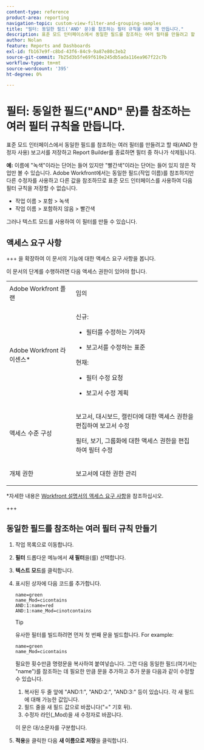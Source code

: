 ```yaml
---
content-type: reference
product-area: reporting
navigation-topic: custom-view-filter-and-grouping-samples
title: "필터: 동일한 필드('AND' 문)를 참조하는 필터 규칙을 여러 개 만듭니다."
description: 표준 모드 인터페이스에서 동일한 필드를 참조하는 여러 필터를 만들려고 할 때(AND 한정자 사용) 보고서를 저장하고 Report Builder를 종료하면 필터 중 하나가 삭제됩니다.
author: Nolan
feature: Reports and Dashboards
exl-id: fb167e9f-c8bd-43f6-84c9-9a87e80c3eb2
source-git-commit: 7b25d3b5fe69f610e245db5ada116ea967f22c7b
workflow-type: tm+mt
source-wordcount: '395'
ht-degree: 0%

---
```


# 필터: 동일한 필드(&quot;AND&quot; 문)를 참조하는 여러 필터 규칙을 만듭니다.

<!--Audited: 10/2024-->

표준 모드 인터페이스에서 동일한 필드를 참조하는 여러 필터를 만들려고 할 때(AND 한정자 사용) 보고서를 저장하고 Report Builder를 종료하면 필터 중 하나가 삭제됩니다.

**예:** 이름에 &quot;녹색&quot;이라는 단어는 들어 있지만 &quot;빨간색&quot;이라는 단어는 들어 있지 않은 작업만 볼 수 있습니다. Adobe Workfront에서는 동일한 필드(작업 이름)를 참조하지만 다른 수정자를 사용하고 다른 값을 참조하므로 표준 모드 인터페이스를 사용하여 다음 필터 규칙을 저장할 수 없습니다.

* 작업 이름 > 포함 > 녹색
* 작업 이름 > 포함하지 않음 > 빨간색

그러나 텍스트 모드를 사용하여 이 필터를 만들 수 있습니다.

## 액세스 요구 사항

+++ 을 확장하여 이 문서의 기능에 대한 액세스 요구 사항을 봅니다.

이 문서의 단계를 수행하려면 다음 액세스 권한이 있어야 합니다.

<table style="table-layout:auto"> 
 <col> 
 <col> 
 <tbody> 
  <tr> 
   <td role="rowheader">Adobe Workfront 플랜</td> 
   <td> <p>임의</p> </td> 
  </tr> 
  <tr> 
   <td role="rowheader">Adobe Workfront 라이센스*</td> 
   <td> 
    <p>신규:</p>
   <ul><li><p>필터를 수정하는 기여자 </p></li>
   <li><p>보고서를 수정하는 표준</p></li> </ul>

<p>현재:</p>
   <ul><li><p>필터 수정 요청 </p></li>
   <li><p>보고서 수정 계획</p></li> </ul></td> 
  </tr> 
  <tr> 
   <td role="rowheader">액세스 수준 구성</td> 
   <td> <p>보고서, 대시보드, 캘린더에 대한 액세스 권한을 편집하여 보고서 수정</p> <p>필터, 보기, 그룹화에 대한 액세스 권한을 편집하여 필터 수정</p> </td> 
  </tr> 
  <tr> 
   <td role="rowheader">개체 권한</td> 
   <td> <p>보고서에 대한 권한 관리</p>  </td> 
  </tr> 
 </tbody> 
</table>

*자세한 내용은 [Workfront 설명서의 액세스 요구 사항](/help/quicksilver/administration-and-setup/add-users/access-levels-and-object-permissions/access-level-requirements-in-documentation.md)을 참조하십시오.

+++

## 동일한 필드를 참조하는 여러 필터 규칙 만들기

1. 작업 목록으로 이동합니다.
1. **필터** 드롭다운 메뉴에서 **새 필터**&#x200B;을(를) 선택합니다.
1. **텍스트 모드**&#x200B;를 클릭합니다.
1. 표시된 상자에 다음 코드를 추가합니다.

   ```
   name=green
   name_Mod=cicontains
   AND:1:name=red
   AND:1:name_Mod=cinotcontains
   ```

   >[!TIP]
   >
   >유사한 필터를 빌드하려면 먼저 첫 번째 문을 빌드합니다. For example:
   >
   >```
   >name=green
   >name_Mod=cicontains
   >```
   >
   >필요한 횟수만큼 명령문을 복사하여 붙여넣습니다. 그런 다음 동일한 필드(여기서는 &quot;name&quot;)를 참조하는 데 필요한 만큼 문을 추가하고 추가 문을 다음과 같이 수정할 수 있습니다.
   >
   >1. 복사된 두 줄 앞에 &quot;AND:1:&quot;, &quot;AND:2:&quot;, &quot;AND:3:&quot; 등이 있습니다. 각 새 필드에 대해 가능한 값입니다.
   >1. 필드 줄을 새 필드 값으로 바꿉니다(&quot;=&quot; 기호 뒤).
   >1. 수정자 라인(_Mod)을 새 수정자로 바꿉니다.
   >   
   >이 문은 대/소문자를 구분합니다.

1. **적용**&#x200B;을 클릭한 다음 **새 이름으로 저장**&#x200B;을 클릭합니다.
